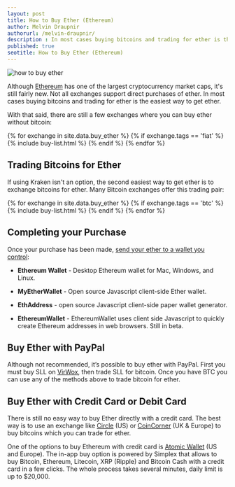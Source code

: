 ```yaml
---
layout: post
title: How to Buy Ether (Ethereum)
author: Melvin Draupnir
authorurl: /melvin-draupnir/
description : In most cases buying bitcoins and trading for ether is the easiest way to get ether.
published: true
seotitle: How to Buy Ether (Ethereum)
---
```

![how to buy ether](/images/ethkraken.png)

Although [Ethereum](/what-is-ethereum/) has one of the largest cryptocurrency market caps, it's still fairly new. Not all exchanges support direct purchases of ether. In most cases buying bitcoins and trading for ether is the easiest way to get ether.  

With that said, there are still a few exchanges where you can buy ether without bitcoin: 

{% for exchange in site.data.buy_ether %}
{% if exchange.tags == 'fiat' %}
{% include buy-list.html %}
{% endif %}
{% endfor %} 

## Trading Bitcoins for Ether

If using Kraken isn't an option, the second easiest way to get ether is to exchange bitcoins for ether. Many Bitcoin exchanges offer this trading pair:

{% for exchange in site.data.buy_ether %}
{% if exchange.tags == 'btc' %}
{% include buy-list.html %}
{% endif %}
{% endfor %} 

## Completing your Purchase

Once your purchase has been made, [send your ether to a wallet you control](/ethereum-wallets/):

* **Ethereum Wallet** - Desktop Ethereum wallet for Mac, Windows, and Linux. 

* **MyEtherWallet** - Open source Javascript client-side Ether wallet. 

* **EthAddress** - open source Javascript client-side paper wallet generator. 

* **EthereumWallet** - EthereumWallet uses client side Javascript to quickly create Ethereum addresses in web browsers. Still in beta. 
 

## Buy Ether with PayPal

Although not recommended, it’s possible to buy ether with PayPal. First you must buy SLL on [VirWox](https://www.virwox.com?r=fbbb7), then trade SLL for bitcoin. Once you have BTC you can use any of the methods above to trade bitcoin for ether. 

## Buy Ether with Credit Card or Debit Card

There is still no easy way to buy Ether directly with a credit card. The best way is to use an exchange like [Circle](https://www.circle.com/en) (US) or [CoinCorner](https://www.coincorner.com/) (UK & Europe) to buy bitcoins which you can trade for ether.

One of the options to buy Ethereum with credit card is [Atomic Wallet](https://atomicwallet.io/buy-ethereum) (US and Europe). The in-app buy option is powered by Simplex that allows to buy Bitcoin, Ethereum, Litecoin, XRP (Ripple) and Bitcoin Cash with a credit card in a few clicks. The whole process takes several minutes, daily limit is up to $20,000.
